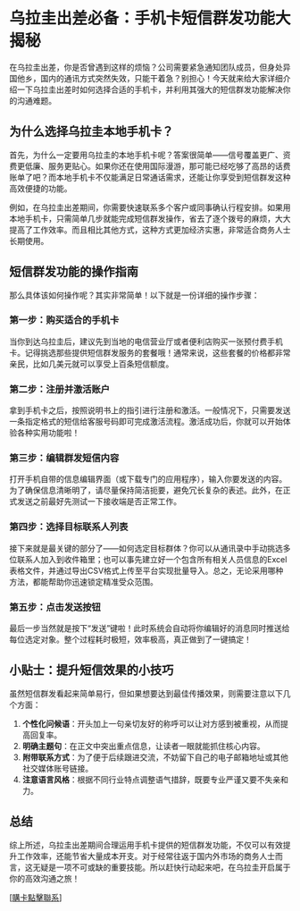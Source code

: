 # 乌拉圭出差必备：手机卡短信群发功能大揭秘

在乌拉圭出差，你是否曾遇到这样的烦恼？公司需要紧急通知团队成员，但身处异国他乡，国内的通讯方式突然失效，只能干着急？别担心！今天就来给大家详细介绍一下乌拉圭出差时如何选择合适的手机卡，并利用其强大的短信群发功能解决你的沟通难题。

## 为什么选择乌拉圭本地手机卡？

首先，为什么一定要用乌拉圭的本地手机卡呢？答案很简单——信号覆盖更广、资费更低廉、服务更贴心。如果你还在使用国际漫游，那可能已经吃够了高昂的话费账单了吧？而本地手机卡不仅能满足日常通话需求，还能让你享受到短信群发这种高效便捷的功能。

例如，在乌拉圭出差期间，你需要快速联系多个客户或同事确认行程安排。如果用本地手机卡，只需简单几步就能完成短信群发操作，省去了逐个拨号的麻烦，大大提高了工作效率。而且相比其他方式，这种方式更加经济实惠，非常适合商务人士长期使用。

## 短信群发功能的操作指南

那么具体该如何操作呢？其实非常简单！以下就是一份详细的操作步骤：

### 第一步：购买适合的手机卡
当你到达乌拉圭后，建议先到当地的电信营业厅或者便利店购买一张预付费手机卡。记得挑选那些提供短信群发服务的套餐哦！通常来说，这些套餐的价格都非常亲民，比如几美元就可以享受上百条短信额度。

### 第二步：注册并激活账户
拿到手机卡之后，按照说明书上的指引进行注册和激活。一般情况下，只需要发送一条指定格式的短信给客服号码即可完成激活流程。激活成功后，你就可以开始体验各种实用功能啦！

### 第三步：编辑群发短信内容
打开手机自带的信息编辑界面（或下载专门的应用程序），输入你要发送的内容。为了确保信息清晰明了，请尽量保持简洁扼要，避免冗长复杂的表述。此外，在正式发送之前最好先测试一下接收端是否正常工作。

### 第四步：选择目标联系人列表
接下来就是最关键的部分了——如何选定目标群体？你可以从通讯录中手动挑选多位联系人加入到收件箱里；也可以事先建立好一个包含所有相关人员信息的Excel表格文件，并通过导出CSV格式上传至平台实现批量导入。总之，无论采用哪种方法，都能帮助你迅速锁定精准受众范围。

### 第五步：点击发送按钮
最后一步当然就是按下“发送”键啦！此时系统会自动将你编辑好的消息同时推送给每位选定对象。整个过程耗时极短，效率极高，真正做到了一键搞定！

## 小贴士：提升短信效果的小技巧

虽然短信群发看起来简单易行，但如果想要达到最佳传播效果，则需要注意以下几个方面：

1. **个性化问候语**：开头加上一句亲切友好的称呼可以让对方感到被重视，从而提高回复率。
2. **明确主题句**：在正文中突出重点信息，让读者一眼就能抓住核心内容。
3. **附带联系方式**：为了便于后续跟进交流，不妨留下自己的电子邮箱地址或其他社交媒体账号链接。
4. **注意语言风格**：根据不同行业特点调整语气措辞，既要专业严谨又要不失亲和力。

## 总结

综上所述，乌拉圭出差期间合理运用手机卡提供的短信群发功能，不仅可以有效提升工作效率，还能节省大量成本开支。对于经常往返于国内外市场的商务人士而言，这无疑是一项不可或缺的重要技能。所以赶快行动起来吧，在乌拉圭开启属于你的高效沟通之旅！

[[購卡點擊聯系](https://t.me/s/SXDXQF)]